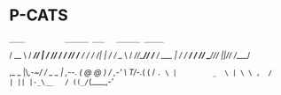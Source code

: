 # P-CATS


    ____          ______ ___   ______ _____
   / __ \        / ____//   | /_  __// ___/
  / /_/ /______ / /    / /| |  / /   \__ \ 
 / ____//_____// /___ / ___ | / /   ___/ / 
/_/            \____//_/  |_|/_/   /____/  

 ,_     _
 |\\_,-~/
 / _  _ |    ,--.
(  @  @ )   / ,-'
 \  _T_/-._( (
 /         `. \
|         _  \ |
 \ \ ,  /      |
  || |-_\__   /
 ((_/`(____,-'
